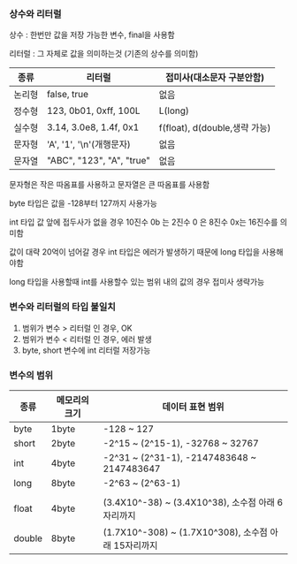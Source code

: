 ### 상수와 리터럴

상수 : 한번만 값을 저장 가능한 변수, final을 사용함  

리터럴 : 그 자체로 값을 의미하는것 (기존의 상수를 의미함)

|종류|리터럴|접미사(대소문자 구분안함)|
|--|--|--|
|논리형|false, true|없음|
|정수형|123, 0b01, 0xff, 100L|L(long)|
|실수형|3.14, 3.0e8, 1.4f, 0x1|f(float), d(double,생략 가능)|
|문자형|'A', '1', '\n'(개행문자)|없음|
|문자열|"ABC", "123", "A", "true"|없음| 

문자형은 작은 따옴표를 사용하고 문자열은 큰 따옴표를 사용함  

byte 타입은 값을 -128부터 127까지 사용가능

int 타입 값 앞에 접두사가 없을 경우 10진수 0b 는 2진수 0 은 8진수 0x는 16진수를 의미함   

값이 대략 20억이 넘어갈 경우 int 타입은 에러가 발생하기 때문에 long 타입을 사용해야함   

long 타입을 사용할때 int를 사용할수 있는 범위 내의 값의 경우 접미사 생략가능  

### 변수와 리터럴의 타입 불일치

1. 범위가 변수 > 리터럴 인 경우, OK
2. 범위가 변수 < 리터럴 인 경우, 에러 발생 
3. byte, short 변수에 int 리터럴 저장가능

### 변수의 범위

|종류|메모리의 크기|데이터 표현 범위|
|--|--|--|
|byte|1byte|-128 ~ 127|
|short|2byte|-2^15 ~ (2^15-1), -32768 ~ 32767|
|int|4byte|-2^31 ~ (2^31-1), -2147483648 ~ 2147483647|
|long|8byte|-2^63 ~ (2^63-1)|
||||
|float|4byte|(3.4X10^-38) ~ (3.4X10^38), 소수점 아래 6자리까지|
|double|8byte|(1.7X10^-308) ~ (1.7X10^308), 소수점 아래 15자리까지|

